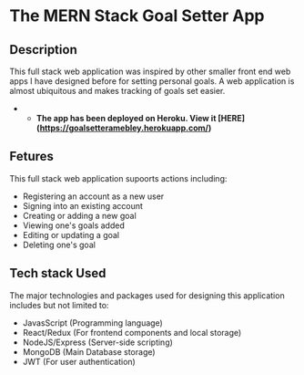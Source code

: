 # The MERN Stack Goal Setter App
## Description
This full stack web application was inspired by other smaller front end web apps I have designed before for setting personal goals. 
A web application is almost ubiquitous and makes tracking of  goals set easier.
- - <b>The app has been deployed on Heroku. View it [HERE] (https://goalsetteramebley.herokuapp.com/) </b>

## Fetures
This full stack web application supoorts actions including:
- Registering an account as a new user
- Signing into an existing account
- Creating or adding a new goal
- Viewing one's goals added
- Editing or updating a goal
- Deleting one's goal

## Tech stack Used
The major technologies and packages used for designing this application includes but not limited to:
- JavasScript (Programming language)
- React/Redux (For frontend components and local storage)
- NodeJS/Express (Server-side scripting)
- MongoDB (Main Database storage)
- JWT (For user authentication)
